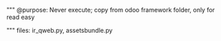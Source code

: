 
"""
    @purpose: Never execute; copy from odoo framework folder,  only for read easy 

"""
files: ir_qweb.py, assetsbundle.py